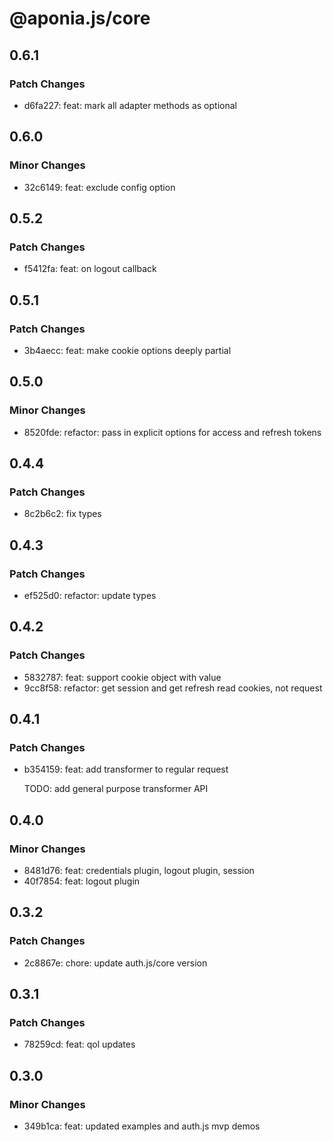 # @aponia.js/core

## 0.6.1

### Patch Changes

- d6fa227: feat: mark all adapter methods as optional

## 0.6.0

### Minor Changes

- 32c6149: feat: exclude config option

## 0.5.2

### Patch Changes

- f5412fa: feat: on logout callback

## 0.5.1

### Patch Changes

- 3b4aecc: feat: make cookie options deeply partial

## 0.5.0

### Minor Changes

- 8520fde: refactor: pass in explicit options for access and refresh tokens

## 0.4.4

### Patch Changes

- 8c2b6c2: fix types

## 0.4.3

### Patch Changes

- ef525d0: refactor: update types

## 0.4.2

### Patch Changes

- 5832787: feat: support cookie object with value
- 9cc8f58: refactor: get session and get refresh read cookies, not request

## 0.4.1

### Patch Changes

- b354159: feat: add transformer to regular request

  TODO: add general purpose transformer API

## 0.4.0

### Minor Changes

- 8481d76: feat: credentials plugin, logout plugin, session
- 40f7854: feat: logout plugin

## 0.3.2

### Patch Changes

- 2c8867e: chore: update auth.js/core version

## 0.3.1

### Patch Changes

- 78259cd: feat: qol updates

## 0.3.0

### Minor Changes

- 349b1ca: feat: updated examples and auth.js mvp demos

